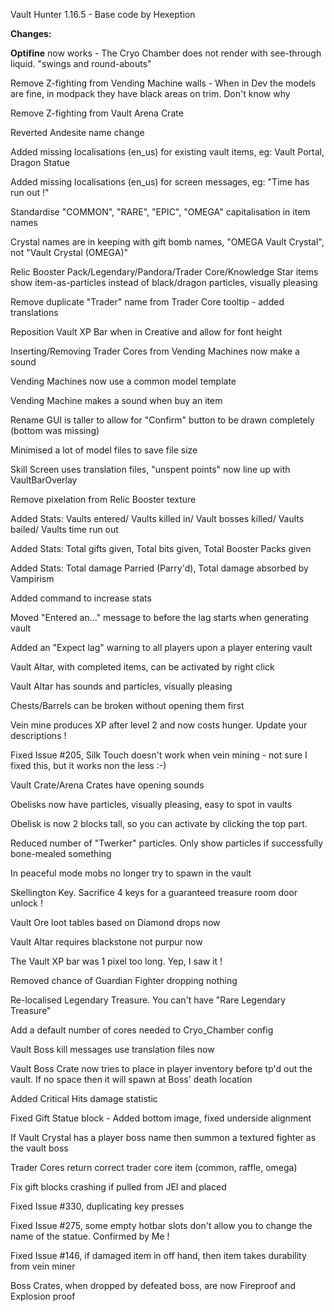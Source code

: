 Vault Hunter 1.16.5 - Base code by Hexeption

**Changes:**

**Optifine** now works - The Cryo Chamber does not render with see-through liquid. "swings and round-abouts"

Remove Z-fighting from Vending Machine walls - When in Dev the models are fine, in modpack they have black areas on trim. Don't know why

Remove Z-fighting from Vault Arena Crate

Reverted Andesite name change

Added missing localisations (en_us) for existing vault items, eg: Vault Portal, Dragon Statue

Added missing localisations (en_us) for screen messages, eg: "Time has run out !"

Standardise "COMMON", "RARE", "EPIC", "OMEGA" capitalisation in item names

Crystal names are in keeping with gift bomb names, "OMEGA Vault Crystal", not "Vault Crystal (OMEGA)"

Relic Booster Pack/Legendary/Pandora/Trader Core/Knowledge Star items show item-as-particles instead of black/dragon particles, visually pleasing

Remove duplicate "Trader" name from Trader Core tooltip - added translations

Reposition Vault XP Bar when in Creative and allow for font height

Inserting/Removing Trader Cores from Vending Machines now make a sound

Vending Machines now use a common model template

Vending Machine makes a sound when buy an item

Rename GUI is taller to allow for "Confirm" button to be drawn completely (bottom was missing)

Minimised a lot of model files to save file size

Skill Screen uses translation files, "unspent points" now line up with VaultBarOverlay

Remove pixelation from Relic Booster texture

Added Stats: Vaults entered/ Vaults killed in/ Vault bosses killed/ Vaults bailed/ Vaults time run out

Added Stats: Total gifts given, Total bits given, Total Booster Packs given

Added Stats: Total damage Parried (Parry'd), Total damage absorbed by Vampirism

Added command to increase stats

Moved "Entered an..." message to before the lag starts when generating vault

Added an "Expect lag" warning to all players upon a player entering vault

Vault Altar, with completed items, can be activated by right click

Vault Altar has sounds and particles, visually pleasing

Chests/Barrels can be broken without opening them first

Vein mine produces XP after level 2 and now costs hunger. Update your descriptions !

Fixed Issue #205, Silk Touch doesn't work when vein mining - not sure I fixed this, but it works non the less  :-)

Vault Crate/Arena Crates have opening sounds

Obelisks now have particles, visually pleasing, easy to spot in vaults

Obelisk is now 2 blocks tall, so you can activate by clicking the top part.

Reduced number of "Twerker" particles. Only show particles if successfully bone-mealed something

In peaceful mode mobs no longer try to spawn in the vault

Skellington Key. Sacrifice 4 keys for a guaranteed treasure room door unlock !

Vault Ore loot tables based on Diamond drops now

Vault Altar requires blackstone not purpur now

The Vault XP bar was 1 pixel too long. Yep, I saw it !

Removed chance of Guardian Fighter dropping nothing

Re-localised Legendary Treasure. You can't have "Rare Legendary Treasure"

Add a default number of cores needed to Cryo_Chamber config

Vault Boss kill messages use translation files now

Vault Boss Crate now tries to place in player inventory before tp'd out the vault. If no space then it will spawn at Boss' death location

Added Critical Hits damage statistic

Fixed Gift Statue block - Added bottom image, fixed underside alignment

If Vault Crystal has a player boss name then summon a textured fighter as the vault boss

Trader Cores return correct trader core item (common, raffle, omega)

Fix gift blocks crashing if pulled from JEI and placed

Fixed Issue #330, duplicating key presses

Fixed Issue #275, some empty hotbar slots don't allow you to change the name of the statue. Confirmed by Me !

Fixed Issue #146, if damaged item in off hand, then item takes durability from vein miner

Boss Crates, when dropped by defeated boss, are now Fireproof and Explosion proof

